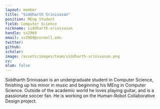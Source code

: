 ```yaml
---
layout: member
title: "Siddharth Srinivasan"
position: MEng Student
field: Computer Science
nickname: siddharth-srinivasan
handle: ss2969 
email: ss2969@cornell.edu
twitter: 
github: 
scholar: 
image: /assets/images/team/siddharth-srinivasan.png
cv: 
alum: false
---
```

Siddharth Srinivasan is an undergraduate student in Computer Science, finishing up his minor in music and beginning his MEng in Computer Science. Outside of the academic world he loves playing guitar, and is a passionate soccer fan. He is working on the Human-Robot Collaborative Design project.
